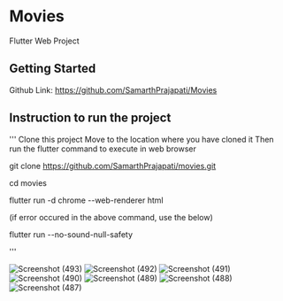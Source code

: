 # Movies

Flutter Web Project

## Getting Started

Github Link: https://github.com/SamarthPrajapati/Movies

## Instruction to run the project

'''
Clone this project
Move to the location where you have cloned it
Then run the flutter command to execute in web browser



git clone https://github.com/SamarthPrajapati/movies.git

cd movies

flutter run -d chrome --web-renderer html

(if error occured in the above command, use the below)

flutter run --no-sound-null-safety

'''


![Screenshot (493)](https://user-images.githubusercontent.com/68789501/210352145-36d15052-f63d-4f7e-b350-dd064dd80a46.png)
![Screenshot (492)](https://user-images.githubusercontent.com/68789501/210352155-fc3cc12c-e1da-4433-87d9-aed59914e038.png)
![Screenshot (491)](https://user-images.githubusercontent.com/68789501/210352157-940ed3ee-1916-461e-ba18-657153d25622.png)
![Screenshot (490)](https://user-images.githubusercontent.com/68789501/210352164-35ebef52-9aa4-4e1a-8dba-ece4d5d0cc8a.png)
![Screenshot (489)](https://user-images.githubusercontent.com/68789501/210352183-6614be9e-ca63-45e5-b82c-066766c7a308.png)
![Screenshot (488)](https://user-images.githubusercontent.com/68789501/210352199-e2d9b270-605f-47c2-82f6-b63fa0e93576.png)
![Screenshot (487)](https://user-images.githubusercontent.com/68789501/210352203-cdb22082-9e5e-4ccd-b75e-46ca49dea745.png)
